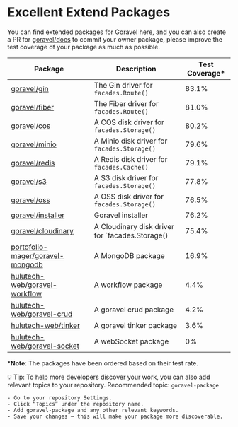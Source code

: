 # Excellent Extend Packages

You can find extended packages for Goravel here, and you can also create a PR for [goravel/docs](https://github.com/goravel/docs) to commit your owner package, please improve the test coverage of your package as much as possible.



| Package | Description | Test Coverage* |
| --------------------------------------------------------------------------------- | --------------------------------------------- | ------------- |
| [goravel/gin](https://github.com/goravel/gin) | The Gin driver for `facades.Route()` | 83.1% |
| [goravel/fiber](https://github.com/goravel/fiber) | The Fiber driver for `facades.Route()` | 81.0% |
| [goravel/cos](https://github.com/goravel/cos) | A COS disk driver for `facades.Storage()` | 80.2% |
| [goravel/minio](https://github.com/goravel/minio) | A Minio disk driver for `facades.Storage()` | 79.6% |
| [goravel/redis](https://github.com/goravel/redis) | A Redis disk driver for `facades.Cache()` | 79.1% |
| [goravel/s3](https://github.com/goravel/s3) | A S3 disk driver for `facades.Storage()` | 77.8% |
| [goravel/oss](https://github.com/goravel/oss) | A OSS disk driver for `facades.Storage()` | 76.5% |
| [goravel/installer](https://github.com/goravel/installer) | Goravel installer | 76.2% |
| [goravel/cloudinary](https://github.com/goravel/cloudinary) | A Cloudinary disk driver for `facades.Storage() | 75.4% |
| [portofolio-mager/goravel-mongodb](https://github.com/portofolio-mager/goravel-mongodb) | A MongoDB package | 16.9% |
| [hulutech-web/goravel-workflow](https://github.com/hulutech-web/goravel-workflow) | A workflow package | 4.4% |
| [hulutech-web/goravel-crud](https://github.com/hulutech-web/goravel-crud) | A goravel crud package | 4.2% |
| [hulutech-web/tinker](https://github.com/hulutech-web/tinker) | A goravel tinker package | 3.6% |
| [hulutech-web/goravel-socket](https://github.com/hulutech-web/goravel-socket) | A webSocket package | 0% |

***Note**: The packages have been ordered based on their test rate.

💡 Tip: To help more developers discover your work, you can also add relevant topics to your repository.
Recommended topic: `goravel-package`

	- Go to your repository Settings.
	- Click “Topics” under the repository name.
	- Add goravel-package and any other relevant keywords.
	- Save your changes — this will make your package more discoverable.
